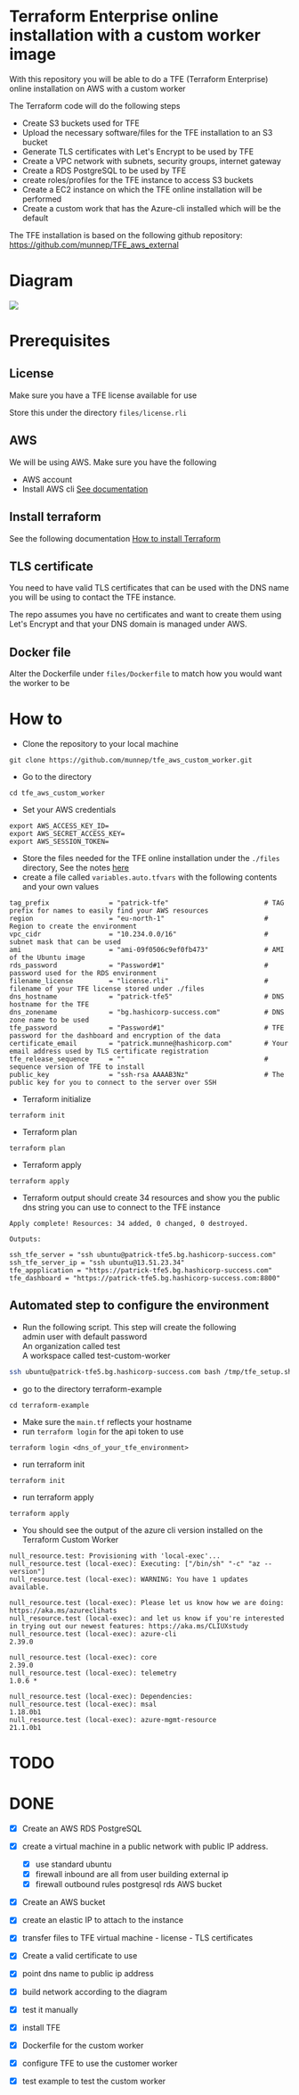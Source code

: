 # Terraform Enterprise online installation with a custom worker image

With this repository you will be able to do a TFE (Terraform Enterprise) online installation on AWS with a custom worker

The Terraform code will do the following steps

- Create S3 buckets used for TFE
- Upload the necessary software/files for the TFE installation to an S3 bucket
- Generate TLS certificates with Let's Encrypt to be used by TFE
- Create a VPC network with subnets, security groups, internet gateway
- Create a RDS PostgreSQL to be used by TFE
- create roles/profiles for the TFE instance to access S3 buckets
- Create a EC2 instance on which the TFE online installation will be performed
- Create a custom work that has the Azure-cli installed which will be the default

The TFE installation is based on the following github repository: https://github.com/munnep/TFE_aws_external

# Diagram

![](diagram/diagram_external.png)  

# Prerequisites

## License
Make sure you have a TFE license available for use

Store this under the directory `files/license.rli`

## AWS
We will be using AWS. Make sure you have the following
- AWS account  
- Install AWS cli [See documentation](https://docs.aws.amazon.com/cli/latest/userguide/install-cliv2.html)

## Install terraform  
See the following documentation [How to install Terraform](https://learn.hashicorp.com/tutorials/terraform/install-cli)

## TLS certificate
You need to have valid TLS certificates that can be used with the DNS name you will be using to contact the TFE instance.  
  
The repo assumes you have no certificates and want to create them using Let's Encrypt and that your DNS domain is managed under AWS. 

## Docker file
Alter the Dockerfile under `files/Dockerfile` to match how you would want the worker to be

# How to

- Clone the repository to your local machine
```
git clone https://github.com/munnep/tfe_aws_custom_worker.git
```
- Go to the directory
```
cd tfe_aws_custom_worker
```
- Set your AWS credentials
```
export AWS_ACCESS_KEY_ID=
export AWS_SECRET_ACCESS_KEY=
export AWS_SESSION_TOKEN=
```
- Store the files needed for the TFE online installation under the `./files` directory, See the notes [here](./files/README.md)
- create a file called `variables.auto.tfvars` with the following contents and your own values
```
tag_prefix               = "patrick-tfe"                        # TAG prefix for names to easily find your AWS resources
region                   = "eu-north-1"                         # Region to create the environment
vpc_cidr                 = "10.234.0.0/16"                      # subnet mask that can be used 
ami                      = "ami-09f0506c9ef0fb473"              # AMI of the Ubuntu image  
rds_password             = "Password#1"                         # password used for the RDS environment
filename_license         = "license.rli"                        # filename of your TFE license stored under ./files
dns_hostname             = "patrick-tfe5"                       # DNS hostname for the TFE
dns_zonename             = "bg.hashicorp-success.com"           # DNS zone name to be used
tfe_password             = "Password#1"                         # TFE password for the dashboard and encryption of the data
certificate_email        = "patrick.munne@hashicorp.com"        # Your email address used by TLS certificate registration
tfe_release_sequence     = ""                                   # sequence version of TFE to install
public_key               = "ssh-rsa AAAAB3Nz"                   # The public key for you to connect to the server over SSH
```
- Terraform initialize
```
terraform init
```
- Terraform plan
```
terraform plan
```
- Terraform apply
```
terraform apply
```
- Terraform output should create 34 resources and show you the public dns string you can use to connect to the TFE instance
```
Apply complete! Resources: 34 added, 0 changed, 0 destroyed.

Outputs:

ssh_tfe_server = "ssh ubuntu@patrick-tfe5.bg.hashicorp-success.com"
ssh_tfe_server_ip = "ssh ubuntu@13.51.23.34"
tfe_appplication = "https://patrick-tfe5.bg.hashicorp-success.com"
tfe_dashboard = "https://patrick-tfe5.bg.hashicorp-success.com:8800"
```

## Automated step to configure the environment



- Run the following script. This step will create the following  
admin user with default password  
An organization called test  
A workspace called test-custom-worker  
```sh
ssh ubuntu@patrick-tfe5.bg.hashicorp-success.com bash /tmp/tfe_setup.sh
```
- go to the directory terraform-example
```
cd terraform-example
```
- Make sure the `main.tf` reflects your hostname 
- run `terraform login` for the api token to use
```
terraform login <dns_of_your_tfe_environment>
```
- run terraform init
```
terraform init
```
- run terraform apply
```
terraform apply
```
- You should see the output of the azure cli version installed on the Terraform Custom Worker
```
null_resource.test: Provisioning with 'local-exec'...
null_resource.test (local-exec): Executing: ["/bin/sh" "-c" "az --version"]
null_resource.test (local-exec): WARNING: You have 1 updates available.

null_resource.test (local-exec): Please let us know how we are doing: https://aka.ms/azureclihats
null_resource.test (local-exec): and let us know if you're interested in trying out our newest features: https://aka.ms/CLIUXstudy
null_resource.test (local-exec): azure-cli                         2.39.0

null_resource.test (local-exec): core                              2.39.0
null_resource.test (local-exec): telemetry                          1.0.6 *

null_resource.test (local-exec): Dependencies:
null_resource.test (local-exec): msal                            1.18.0b1
null_resource.test (local-exec): azure-mgmt-resource             21.1.0b1
```


# TODO

# DONE
- [x] Create an AWS RDS PostgreSQL
- [x] create a virtual machine in a public network with public IP address.
    - [x] use standard ubuntu 
    - [x] firewall inbound are all from user building external ip
    - [x] firewall outbound rules
          postgresql rds
          AWS bucket          
- [x] Create an AWS bucket
- [x] create an elastic IP to attach to the instance
- [x] transfer files to TFE virtual machine
      - license
      - TLS certificates
- [x] Create a valid certificate to use 
- [x] point dns name to public ip address
- [x] build network according to the diagram
- [x] test it manually
- [x] install TFE
- [x] Dockerfile for the custom worker
- [x] configure TFE to use the customer worker
- [x] test example to test the custom worker  


